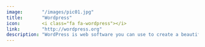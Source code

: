 ```yaml
---
image:       "/images/pic01.jpg"
title:       "Wordpress"
icon:        <i class="fa fa-wordpress"></i>
link:        "http://wordpress.org"
description: "WordPress is web software you can use to create a beautiful website or blog."
---
```

